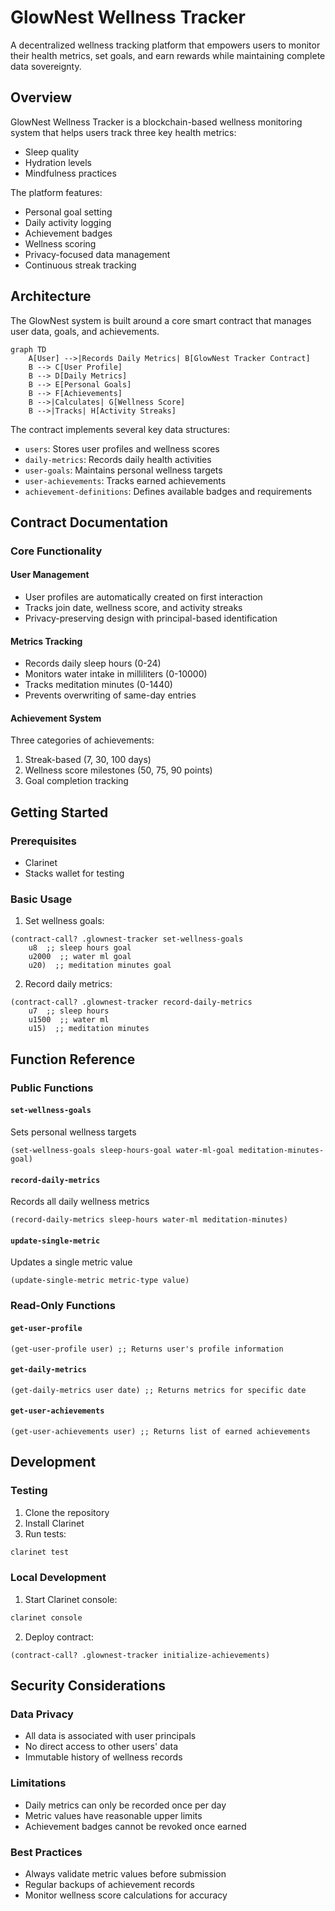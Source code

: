 # GlowNest Wellness Tracker

A decentralized wellness tracking platform that empowers users to monitor their health metrics, set goals, and earn rewards while maintaining complete data sovereignty.

## Overview

GlowNest Wellness Tracker is a blockchain-based wellness monitoring system that helps users track three key health metrics:
- Sleep quality
- Hydration levels
- Mindfulness practices

The platform features:
- Personal goal setting
- Daily activity logging
- Achievement badges
- Wellness scoring
- Privacy-focused data management
- Continuous streak tracking

## Architecture

The GlowNest system is built around a core smart contract that manages user data, goals, and achievements.

```mermaid
graph TD
    A[User] -->|Records Daily Metrics| B[GlowNest Tracker Contract]
    B --> C[User Profile]
    B --> D[Daily Metrics]
    B --> E[Personal Goals]
    B --> F[Achievements]
    B -->|Calculates| G[Wellness Score]
    B -->|Tracks| H[Activity Streaks]
```

The contract implements several key data structures:
- `users`: Stores user profiles and wellness scores
- `daily-metrics`: Records daily health activities
- `user-goals`: Maintains personal wellness targets
- `user-achievements`: Tracks earned achievements
- `achievement-definitions`: Defines available badges and requirements

## Contract Documentation

### Core Functionality

#### User Management
- User profiles are automatically created on first interaction
- Tracks join date, wellness score, and activity streaks
- Privacy-preserving design with principal-based identification

#### Metrics Tracking
- Records daily sleep hours (0-24)
- Monitors water intake in milliliters (0-10000)
- Tracks meditation minutes (0-1440)
- Prevents overwriting of same-day entries

#### Achievement System
Three categories of achievements:
1. Streak-based (7, 30, 100 days)
2. Wellness score milestones (50, 75, 90 points)
3. Goal completion tracking

## Getting Started

### Prerequisites
- Clarinet
- Stacks wallet for testing

### Basic Usage

1. Set wellness goals:
```clarity
(contract-call? .glownest-tracker set-wellness-goals 
    u8  ;; sleep hours goal
    u2000  ;; water ml goal
    u20)  ;; meditation minutes goal
```

2. Record daily metrics:
```clarity
(contract-call? .glownest-tracker record-daily-metrics 
    u7  ;; sleep hours
    u1500  ;; water ml
    u15)  ;; meditation minutes
```

## Function Reference

### Public Functions

#### `set-wellness-goals`
Sets personal wellness targets
```clarity
(set-wellness-goals sleep-hours-goal water-ml-goal meditation-minutes-goal)
```

#### `record-daily-metrics`
Records all daily wellness metrics
```clarity
(record-daily-metrics sleep-hours water-ml meditation-minutes)
```

#### `update-single-metric`
Updates a single metric value
```clarity
(update-single-metric metric-type value)
```

### Read-Only Functions

#### `get-user-profile`
```clarity
(get-user-profile user) ;; Returns user's profile information
```

#### `get-daily-metrics`
```clarity
(get-daily-metrics user date) ;; Returns metrics for specific date
```

#### `get-user-achievements`
```clarity
(get-user-achievements user) ;; Returns list of earned achievements
```

## Development

### Testing
1. Clone the repository
2. Install Clarinet
3. Run tests:
```bash
clarinet test
```

### Local Development
1. Start Clarinet console:
```bash
clarinet console
```
2. Deploy contract:
```clarity
(contract-call? .glownest-tracker initialize-achievements)
```

## Security Considerations

### Data Privacy
- All data is associated with user principals
- No direct access to other users' data
- Immutable history of wellness records

### Limitations
- Daily metrics can only be recorded once per day
- Metric values have reasonable upper limits
- Achievement badges cannot be revoked once earned

### Best Practices
- Always validate metric values before submission
- Regular backups of achievement records
- Monitor wellness score calculations for accuracy